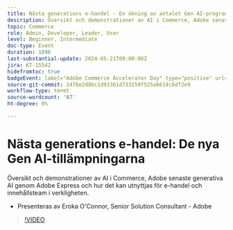 ```yaml
---
title: Nästa generations e-handel - En ökning av antalet Gen AI-program
description: Översikt och demonstrationer av AI i Commerce, Adobe senaste generativa AI genom Adobe Express och hur det kan utnyttjas för e-handel och innehållsteam i verkligheten.
topic: Commerce
role: Admin, Developer, Leader, User
level: Beginner, Intermediate
doc-type: Event
duration: 1896
last-substantial-update: 2024-05-21T00:00:00Z
jira: KT-15542
hidefromtoc: true
badgeEvent: label="Adobe Commerce Accelerator Day" type="positive" url="https://experienceleague.adobe.com/en/docs/events/apac-commerce-recordings/2024/accelerator-day/overview.html"
source-git-commit: 247be2d8bc1d93361d733150f525a6614c6df2e9
workflow-type: tm+mt
source-wordcount: '87'
ht-degree: 0%

---
```



# Nästa generations e-handel: De nya Gen AI-tillämpningarna

Översikt och demonstrationer av AI i Commerce, Adobe senaste generativa AI genom Adobe Express och hur det kan utnyttjas för e-handel och innehållsteam i verkligheten.

+ Presenteras av Eroka O&#39;Connor, Senior Solution Consultant - Adobe

>[!VIDEO](https://video.tv.adobe.com/v/3429269/?learn=on)
